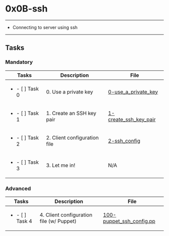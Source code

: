 # 0x0B-ssh

---

* Connecting to server using ssh

---

## Tasks

### Mandatory

| Tasks | Description | File |
| ----- | ------ | -----|
| <ul><li> - [ ] Task 0 </li></ul> | 0. Use a private key | [0-use_a_private_key](0-use_a_private_key) |
| <ul><li> - [ ] Task 1 </li></ul> | 1. Create an SSH key pair | [1-create_ssh_key_pair](1-create_ssh_key_pair) |
| <ul><li> - [ ] Task 2 </li></ul> | 2. Client configuration file | [2-ssh_config](2-ssh_config) |
| <ul><li> - [ ] Task 3 | 3. Let me in! | N/A |

### Advanced

| Tasks | Description | File |
| ----- | ------ | -----|
| <ul><li> - [ ] Task 4 </li></ul> | 4. Client configuration file (w/ Puppet) | [100-puppet_ssh_config.pp](100-puppet_ssh_config.pp) |
